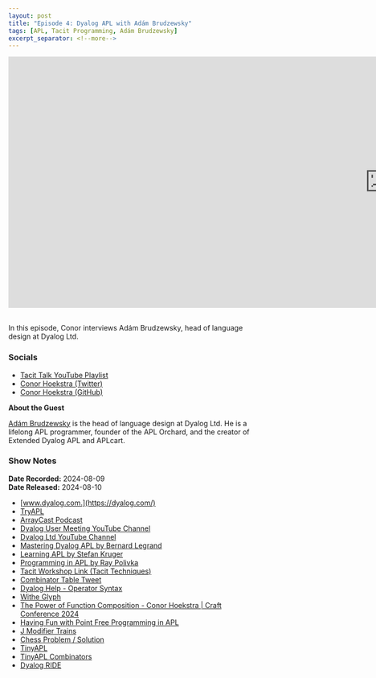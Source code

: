 ```yaml
---
layout: post
title: "Episode 4: Dyalog APL with Adám Brudzewsky"
tags: [APL, Tacit Programming, Adám Brudzewsky]
excerpt_separator: <!--more-->
---
```


<center>
<iframe width="1500" height="500" src="https://www.youtube.com/embed/6LrQithKj8w?si=9q6mPBH8pumP_eIo"
                title="YouTube video player" frameborder="0"
                allow="accelerometer; autoplay; clipboard-write; encrypted-media; gyroscope; picture-in-picture; web-share"
                referrerpolicy="strict-origin-when-cross-origin" allowfullscreen></iframe>
</center>

<br>In this episode, Conor interviews Adám Brudzewsky, head of language design at Dyalog Ltd.

<!--more-->

### Socials

* [Tacit Talk YouTube Playlist](https://www.youtube.com/playlist?list=PLVFrD1dmDdvenJhYti3HomLRkC4_Y9AXA)
* [Conor Hoekstra (Twitter)](https://twitter.com/code_report)
* [Conor Hoekstra (GitHub)](https://github.com/codereport/)

**About the Guest**

[Adám Brudzewsky](https://x.com/a_brudz) is the head of language design at Dyalog Ltd. He is a lifelong APL programmer, founder of the APL Orchard, and the creator of Extended Dyalog APL and APLcart.

### Show Notes

**Date Recorded:** 2024-08-09 <br>
**Date Released:** 2024-08-10 <br>

* [www.dyalog.com.](https://dyalog.com/)
* [TryAPL](https://tryapl.org/)
* [ArrayCast Podcast](https://www.arraycast.com/) 
* [Dyalog User Meeting YouTube Channel](https://www.youtube.com/@dyalogusermeeting)
* [Dyalog Ltd YouTube Channel](https://www.youtube.com/@dyalogltd)
* [Mastering Dyalog APL by Bernard Legrand](https://mastering.dyalog.com/README.html)
* [Learning APL by Stefan Kruger](https://xpqz.github.io/learnapl/intro.html)
* [Programming in APL by Ray Polivka](https://aplclass.com/book/)
* [Tacit Workshop Link (Tacit Techniques)](https://www.dyalog.com/uploads/conference/dyalog23/materials/SA2_TacitTechniques.pdf)
* [Combinator Table Tweet](https://x.com/code_report/status/1821907391794848206)
* [Dyalog Help - Operator Syntax](https://help.dyalog.com/latest/index.htm#Language/Primitive%20Operators/Operator%20Syntax.htm)
* [Withe Glyph](https://aplwiki.com/wiki/Withe)
* [The Power of Function Composition - Conor Hoekstra | Craft Conference 2024](https://www.youtube.com/watch?v=umb5vTP_g7c)
* [Having Fun with Point Free Programming in APL](https://www.youtube.com/watch?v=E_88uuwhdi4)
* [J Modifier Trains](https://code.jsoftware.com/wiki/Vocabulary/ModifierTrains)
* [Chess Problem / Solution](https://github.com/codereport/bqn-code/blob/main/pwc/281-2.bqn)
* [TinyAPL](https://tinyapl.rubenverg.com/)
* [TinyAPL Combinators](https://tinyapl.rubenverg.com/docs/info/combinators)
* [Dyalog RIDE](https://github.com/Dyalog/ride)

